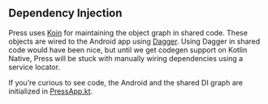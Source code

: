 ## Dependency Injection
Press uses [Koin](https://start.insert-koin.io/#/) for maintaining the object graph in shared code. These objects are wired to the Android app using [Dagger](https://dagger.dev/). Using Dagger in shared code would have been nice, but until we get codegen support on Kotlin Native, Press will be stuck with manually wiring dependencies using a service locator.

If you’re curious to see code, the Android and the shared DI graph are initialized in [PressApp.kt](https://github.com/saket/Press/blob/trunk/androidApp/src/main/java/press/PressApp.kt#L27). 
